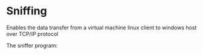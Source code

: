 # Sniffing
Enables the data transfer from a virtual machine linux client to windows host over TCP/IP protocol

The sniffer program: 
